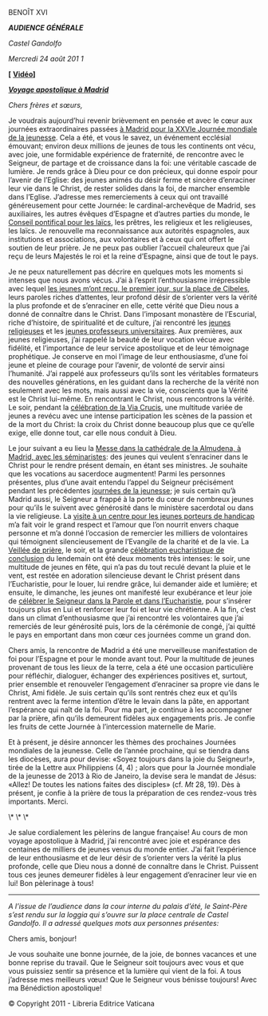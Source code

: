 BENOÎT XVI

***AUDIENCE GÉNÉRALE***

*Castel Gandolfo*

*Mercredi 24 août 201* *1*

**\[** **[Vidéo](http://player.rv.va/vaticanplayer.asp?language=it&tic=VA_EC8MOCC7)\]**

***[Voyage apostolique à Madrid](/content/benedict-xvi/fr/travels/2011/index_madrid.html)***

*Chers frères et sœurs,*

Je voudrais aujourd’hui revenir brièvement en pensée et avec le cœur aux journées extraordinaires passées [à Madrid pour la XXVIe Journée mondiale de la jeunesse](/content/benedict-xvi/fr/travels/2011/index_madrid.html). Cela a été, et vous le savez, un événement ecclésial émouvant; environ deux millions de jeunes de tous les continents ont vécu, avec joie, une formidable expérience de fraternité, de rencontre avec le Seigneur, de partage et de croissance dans la foi: une véritable cascade de lumière. Je rends grâce à Dieu pour ce don précieux, qui donne espoir pour l’avenir de l’Eglise: des jeunes animés du désir ferme et sincère d’enraciner leur vie dans le Christ, de rester solides dans la foi, de marcher ensemble dans l’Eglise. J’adresse mes remerciements à ceux qui ont travaillé généreusement pour cette Journée: le cardinal-archevêque de Madrid, ses auxiliaires, les autres évêques d’Espagne et d’autres parties du monde, le [Conseil pontifical pour les laïcs](http://www.vatican.va/roman_curia/pontifical_councils/laity/laity_fr/index_fr.htm), les prêtres, les religieux et les religieuses, les laïcs. Je renouvelle ma reconnaissance aux autorités espagnoles, aux institutions et associations, aux volontaires et à ceux qui ont offert le soutien de leur prière. Je ne peux pas oublier l’accueil chaleureux que j’ai reçu de leurs Majestés le roi et la reine d’Espagne, ainsi que de tout le pays.

Je ne peux naturellement pas décrire en quelques mots les moments si intenses que nous avons vécus. J’ai à l’esprit l’enthousiasme irrépressible avec lequel [les jeunes m’ont reçu, le premier jour, sur la place de Cibeles](/content/benedict-xvi/fr/speeches/2011/august/documents/hf_ben-xvi_spe_20110818_accoglienza-giovani2-madrid.html), leurs paroles riches d’attentes, leur profond désir de s’orienter vers la vérité la plus profonde et de s’enraciner en elle, cette vérité que Dieu nous a donné de connaître dans le Christ. Dans l’imposant monastère de l’Escurial, riche d’histoire, de spiritualité et de culture, j’ai rencontré les [jeunes religieuses](/content/benedict-xvi/fr/speeches/2011/august/documents/hf_ben-xvi_spe_20110819_religiose-el-escorial.html) et les [jeunes professeurs universitaires](/content/benedict-xvi/fr/speeches/2011/august/documents/hf_ben-xvi_spe_20110819_docenti-el-escorial.html). Aux premières, aux jeunes religieuses, j’ai rappelé la beauté de leur vocation vécue avec fidélité, et l’importance de leur service apostolique et de leur témoignage prophétique. Je conserve en moi l’image de leur enthousiasme, d’une foi jeune et pleine de courage pour l’avenir, de volonté de servir ainsi l’humanité. J’ai rappelé aux professeurs qu’ils sont les véritables formateurs des nouvelles générations, en les guidant dans la recherche de la vérité non seulement avec les mots, mais aussi avec la vie, conscients que la Vérité est le Christ lui-même. En rencontrant le Christ, nous rencontrons la vérité. Le soir, pendant la [célébration de la Via Crucis](/content/benedict-xvi/fr/speeches/2011/august/documents/hf_ben-xvi_spe_20110819_via-crucis-madrid.html), une multitude variée de jeunes a revécu avec une intense participation les scènes de la passion et de la mort du Christ: la croix du Christ donne beaucoup plus que ce qu’elle exige, elle donne tout, car elle nous conduit à Dieu.

Le jour suivant a eu lieu la [Messe dans la cathédrale de la Almudena, à Madrid, avec les séminaristes](/content/benedict-xvi/fr/homilies/2011/documents/hf_ben-xvi_hom_20110820_seminaristi-madrid.html): des jeunes qui veulent s’enraciner dans le Christ pour le rendre présent demain, en étant ses ministres. Je souhaite que les vocations au sacerdoce augmentent! Parmi les personnes présentes, plus d’une avait entendu l’appel du Seigneur précisément pendant les précédentes [journées de la jeunesse](http://www.vatican.va/gmg/documents/index_fr.html); je suis certain qu’à Madrid aussi, le Seigneur a frappé à la porte du cœur de nombreux jeunes pour qu’ils le suivent avec générosité dans le ministère sacerdotal ou dans la vie religieuse. La [visite à un centre pour les jeunes porteurs de handicap](/content/benedict-xvi/fr/speeches/2011/august/documents/hf_ben-xvi_spe_20110820_s-jose-madrid.html) m’a fait voir le grand respect et l’amour que l’on nourrit envers chaque personne et m’a donné l’occasion de remercier les milliers de volontaires qui témoignent silencieusement de l’Evangile de la charité et de la vie. La [Veillée de prière](/content/benedict-xvi/fr/speeches/2011/august/documents/hf_ben-xvi_spe_20110820_veglia-madrid.html), le soir, et la grande [célébration eucharistique de conclusion](/content/benedict-xvi/fr/homilies/2011/documents/hf_ben-xvi_hom_20110821_xxvi-gmg-madrid.html) du lendemain ont été deux moments très intenses: le soir, une multitude de jeunes en fête, qui n’a pas du tout reculé devant la pluie et le vent, est restée en adoration silencieuse devant le Christ présent dans l’Eucharistie, pour le louer, lui rendre grâce, lui demander aide et lumière; et ensuite, le dimanche, les jeunes ont manifesté leur exubérance et leur joie de [célébrer le Seigneur dans la Parole et dans l’Eucharistie](/content/benedict-xvi/fr/homilies/2011/documents/hf_ben-xvi_hom_20110821_xxvi-gmg-madrid.html), pour s’insérer toujours plus en Lui et renforcer leur foi et leur vie chrétienne. A la fin, c’est dans un climat d’enthousiasme que j’ai rencontré les volontaires que j’ai remerciés de leur générosité puis, lors de la cérémonie de congé, j’ai quitté le pays en emportant dans mon cœur ces journées comme un grand don.

Chers amis, la rencontre de Madrid a été une merveilleuse manifestation de foi pour l’Espagne et pour le monde avant tout. Pour la multitude de jeunes provenant de tous les lieux de la terre, cela a été une occasion particulière pour réfléchir, dialoguer, échanger des expériences positives et, surtout, prier ensemble et renouveler l’engagement d’enraciner sa propre vie dans le Christ, Ami fidèle. Je suis certain qu’ils sont rentrés chez eux et qu’ils rentrent avec la ferme intention d’être le levain dans la pâte, en apportant l’espérance qui naît de la foi. Pour ma part, je continue à les accompagner par la prière, afin qu’ils demeurent fidèles aux engagements pris. Je confie les fruits de cette Journée à l’intercession maternelle de Marie.

Et à présent, je désire annoncer les thèmes des prochaines Journées mondiales de la jeunesse. Celle de l’année prochaine, qui se tiendra dans les diocèses, aura pour devise: «Soyez toujours dans la joie du Seigneur!», tirée de la Lettre aux Philippiens (4, 4) ; alors que pour la Journée mondiale de la jeunesse de 2013 à Rio de Janeiro, la devise sera le mandat de Jésus: «Allez! De toutes les nations faites des disciples» (cf. *Mt* 28, 19). Dès à présent, je confie à la prière de tous la préparation de ces rendez-vous très importants. Merci.

\\* \\* \\*

Je salue cordialement les pèlerins de langue française! Au cours de mon voyage apostolique à Madrid, j’ai rencontré avec joie et espérance des centaines de milliers de jeunes venus du monde entier. J’ai fait l’expérience de leur enthousiasme et de leur désir de s’orienter vers la vérité la plus profonde, celle que Dieu nous a donné de connaître dans le Christ. Puissent tous ces jeunes demeurer fidèles à leur engagement d’enraciner leur vie en lui! Bon pèlerinage à tous!

* * *

*A l’issue de l’audience dans la cour interne du palais d’été, le Saint-Père s’est rendu sur la loggia qui s’ouvre sur la place centrale de Castel Gandolfo. Il a adressé quelques mots aux personnes présentes:*

Chers amis, bonjour!

Je vous souhaite une bonne journée, de la joie, de bonnes vacances et une bonne reprise du travail. Que le Seigneur soit toujours avec vous et que vous puissiez sentir sa présence et la lumière qui vient de la foi. A tous j’adresse mes meilleurs vœux! Que le Seigneur vous bénisse toujours! Avec ma Bénédiction apostolique!

© Copyright 2011 - Libreria Editrice Vaticana